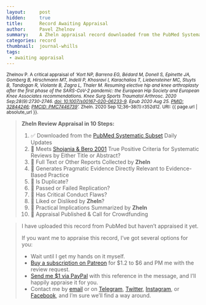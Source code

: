 ```yaml
---
layout:     post
hidden:     true
title:      Record Awaiting Appraisal
author:     Pavel Zhelnov
summary:    A Zheln appraisal record downloaded from the PubMed Systematic Subset daily updates.
categories: record
thumbnail:  journal-whills
tags:
 - awaiting appraisal
---
```


<small>Zhelnov P. A critical appraisal of _‘Kort NP, Barrena EG, Bédard M, Donell S, Epinette JA, Gomberg B, Hirschmann MT, Indelli P, Khosravi I, Karachalios T, Liebensteiner MC, Stuyts B, Tandogan R, Violante B, Zagra L, Thaler M. Resuming elective hip and knee arthroplasty after the first phase of the SARS-CoV-2 pandemic: the European Hip Society and European Knee Associates recommendations. Knee Surg Sports Traumatol Arthrosc. 2020 Sep;28(9):2730-2746. [doi: 10.1007/s00167-020-06233-9](https://doi.org/10.1007/s00167-020-06233-9). Epub 2020 Aug 25. [PMID: 32844246](https://pubmed.gov/32844246); [PMCID: PMC7446739](https://ncbi.nlm.nih.gov/pmc/PMC7446739)’._ Zheln. 2020 Sep 12;36–38(1):r352d12. URI: {{ page.url | absolute_url }}.</small>

> **Zheln Review Appraisal in 10 Steps:**
>
> 1. ✅ Downloaded from the [PubMed Systematic Subset](https://p1m.org/ssb) Daily Updates
> 2. 🔄 Meets [Shojania & Bero 2001](https://www.researchgate.net/publication/11820967_Taking_Advantage_of_the_Explosion_of_Systematic_Reviews_An_Efficient_MEDLINE_Search_Strategy) True Positive Criteria for Systematic Reviews by Either Title or Abstract?
> 3. 🔄 Full Text or Other Reports Collected by **Zheln**
> 4. 🔄 Generates Pragmatic Evidence Directly Relevant to Evidence-Based Practice
> 5. 🔄 Is Duplicate?
> 6. 🔄 Passed or Failed Replication?
> 7. 🔄 Has Critical Conduct Flaws?
> 8. 🔄 Liked or Disliked by **Zheln**?
> 9. 🔄 Practical Implications Summarized by **Zheln**
> 10. 🔄 Appraisal Published & Call for Crowdfunding

> I have uploaded this record from PubMed but haven’t appraised it yet.
>
> If you want me to appraise this record, I’ve got several options for you:
> * Wait until I get my hands on it myself.
> * [Buy a subscription on Patreon](https://patreon.com/zheln) for $1.2 to $6 and PM me with the review request.
> * [Send me $1 via PayPal](https://paypal.me/pjelnov) with this reference in the message, and I’ll happily appraise it for you.
> * Contact me by [email](mailto:pavel@zheln.com) or on [Telegram](https://t.me/drzhelnov), [Twitter](https://twitter.com/drzhelnov), [Instagram](https://instagram.com/igzheln), or [Facebook](https://facebook.com/drzhelnov), and I’m sure we’ll find a way around.
